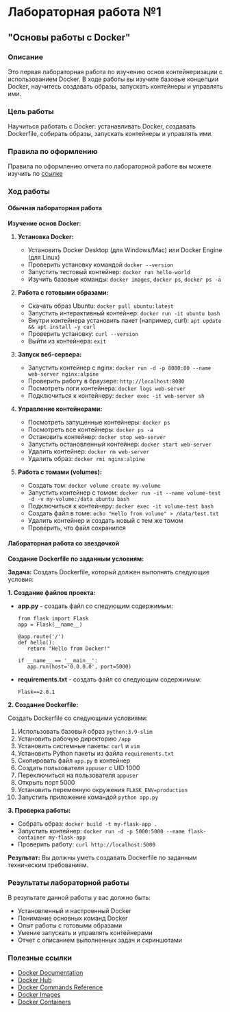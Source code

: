 # Лабораторная работа №1

## "Основы работы с Docker"
### Описание
Это первая лабораторная работа по изучению основ контейнеризации с использованием Docker. В ходе работы вы изучите базовые концепции Docker, научитесь создавать образы, запускать контейнеры и управлять ими.

### Цель работы
Научиться работать с Docker: устанавливать Docker, создавать Dockerfile, собирать образы, запускать контейнеры и управлять ими.

### Правила по оформлению
Правила по оформлению отчета по лабораторной работе вы можете изучить по [ссылке](../reportdesign.md)

### Ход работы

#### Обычная лабораторная работа

**Изучение основ Docker:**

1. **Установка Docker:**
      - Установить Docker Desktop (для Windows/Mac) или Docker Engine (для Linux)
      - Проверить установку командой `docker --version`
      - Запустить тестовый контейнер: `docker run hello-world`
      - Изучить базовые команды: `docker images`, `docker ps`, `docker ps -a`

2. **Работа с готовыми образами:**
      - Скачать образ Ubuntu: `docker pull ubuntu:latest`
      - Запустить интерактивный контейнер: `docker run -it ubuntu bash`
      - Внутри контейнера установить пакет (например, curl): `apt update && apt install -y curl`
      - Проверить установку: `curl --version`
      - Выйти из контейнера: `exit`

3. **Запуск веб-сервера:**
      - Запустить контейнер с nginx: `docker run -d -p 8080:80 --name web-server nginx:alpine`
      - Проверить работу в браузере: `http://localhost:8080`
      - Посмотреть логи контейнера: `docker logs web-server`
      - Подключиться к контейнеру: `docker exec -it web-server sh`

4. **Управление контейнерами:**
      - Посмотреть запущенные контейнеры: `docker ps`
      - Посмотреть все контейнеры: `docker ps -a`
      - Остановить контейнер: `docker stop web-server`
      - Запустить остановленный контейнер: `docker start web-server`
      - Удалить контейнер: `docker rm web-server`
      - Удалить образ: `docker rmi nginx:alpine`

5. **Работа с томами (volumes):**
      - Создать том: `docker volume create my-volume`
      - Запустить контейнер с томом: `docker run -it --name volume-test -d -v my-volume:/data ubuntu bash`
      - Подключиться к контейнеру: `docker exec -it volume-test bash`
      - Создать файл в томе: `echo "Hello from volume" > /data/test.txt`
      - Удалить контейнер и создать новый с тем же томом
      - Проверить, что файл сохранился

#### Лабораторная работа со звездочкой

**Создание Dockerfile по заданным условиям:**

**Задача:** Создать Dockerfile, который должен выполнять следующие условия:

**1. Создание файлов проекта:**

   - **app.py** - создать файл со следующим содержимым:

         from flask import Flask
         app = Flask(__name__)
         
         @app.route('/')
         def hello():
            return "Hello from Docker!"
         
         if __name__ == '__main__':
            app.run(host='0.0.0.0', port=5000)

   - **requirements.txt** - создать файл со следующим содержимым:

         Flask==2.0.1


**2. Создание Dockerfile:**

   Создать Dockerfile со следующими условиями:
   
   1. Использовать базовый образ `python:3.9-slim`
   2. Установить рабочую директорию `/app`
   3. Установить системные пакеты: `curl` и `vim`
   4. Установить Python пакеты из файла `requirements.txt`
   5. Скопировать файл `app.py` в контейнер
   6. Создать пользователя `appuser` с UID 1000
   7. Переключиться на пользователя `appuser`
   8. Открыть порт 5000
   9. Установить переменную окружения `FLASK_ENV=production`
   10. Запустить приложение командой `python app.py`

**3. Проверка работы:**

   - Собрать образ: `docker build -t my-flask-app .`
   - Запустить контейнер: `docker run -d -p 5000:5000 --name flask-container my-flask-app`
   - Проверить работу: `curl http://localhost:5000`

**Результат:** Вы должны уметь создавать Dockerfile по заданным техническим требованиям.

### Результаты лабораторной работы
В результате данной работы у вас должно быть:

- Установленный и настроенный Docker
- Понимание основных команд Docker
- Опыт работы с готовыми образами
- Умение запускать и управлять контейнерами
- Отчет с описанием выполненных задач и скриншотами

### Полезные ссылки

- [Docker Documentation](https://docs.docker.com/)
- [Docker Hub](https://hub.docker.com/)
- [Docker Commands Reference](https://docs.docker.com/engine/reference/commandline/docker/)
- [Docker Images](https://docs.docker.com/engine/reference/commandline/images/)
- [Docker Containers](https://docs.docker.com/engine/reference/commandline/container/)
